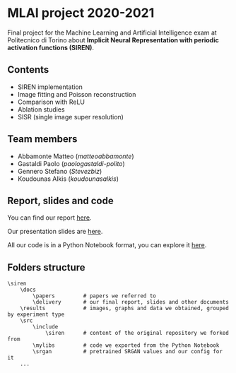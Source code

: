 # MLAI project 2020-2021

Final project for the Machine Learning and Artificial Intelligence exam at Politecnico di Torino about **Implicit Neural Representation with periodic activation functions (SIREN)**.

## Contents
- SIREN implementation
- Image fitting and Poisson reconstruction
- Comparison with ReLU
- Ablation studies
- SISR (single image super resolution)

## Team members

- Abbamonte Matteo (_matteoabbamonte_)
- Gastaldi Paolo (_paologastaldi-polito_)
- Gennero Stefano (_Stevezbiz_)
- Koudounas Alkis (_koudounasalkis_)

## Report, slides and code 

You can find our report [here](https://github.com/paologastaldi-polito/siren/blob/master/docs/delivery/s277483_s277393_s270227_s278266_report_project1.pdf).

Our presentation slides are [here](https://github.com/paologastaldi-polito/siren/blob/master/docs/delivery/s277483_s277393_s270227_s278266_slides_project1.pdf).

All our code is in a Python Notebook format, you can explore it [here](https://github.com/paologastaldi-polito/siren/blob/master/src/explore_code.ipynb).

## Folders structure
```
\siren
    \docs
        \papers         # papers we referred to  
        \delivery       # our final report, slides and other documents
    \results            # images, graphs and data we obtained, grouped by experiment type
    \src
        \include
            \siren      # content of the original repository we forked from
        \mylibs         # code we exported from the Python Notebook
        \srgan          # pretrained SRGAN values and our config for it
    ...
```
